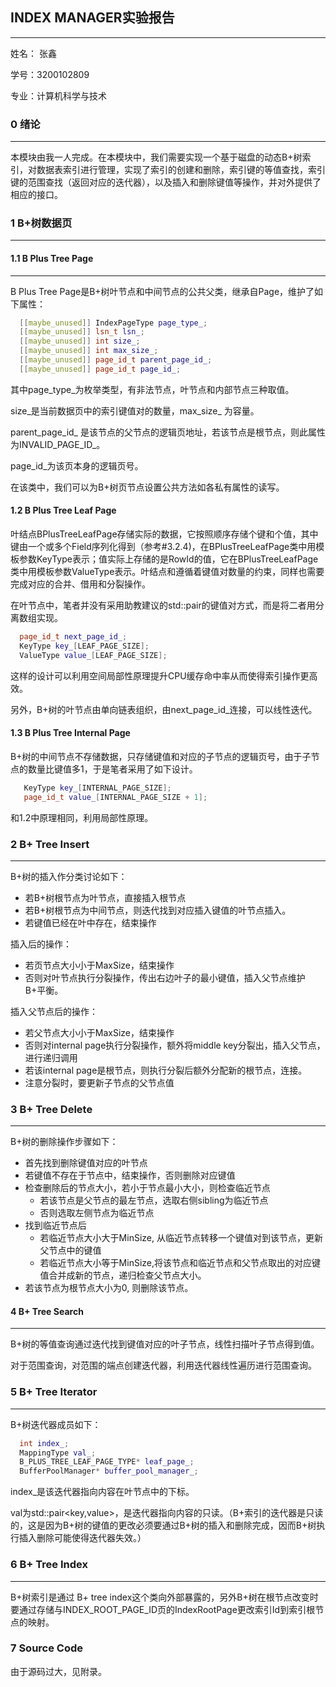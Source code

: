 ## INDEX MANAGER实验报告

***

姓名： 张鑫

学号：3200102809

专业：计算机科学与技术

### 0 绪论

***

本模块由我一人完成。在本模块中，我们需要实现一个基于磁盘的动态B+树索引，对数据表索引进行管理，实现了索引的创建和删除，索引键的等值查找，索引键的范围查找（返回对应的迭代器），以及插入和删除键值等操作，并对外提供了相应的接口。

### 1 B+树数据页

***

#### 1.1 B Plus Tree Page

***

B Plus Tree Page是B+树叶节点和中间节点的公共父类，继承自Page，维护了如下属性：

```c++
  [[maybe_unused]] IndexPageType page_type_;
  [[maybe_unused]] lsn_t lsn_;
  [[maybe_unused]] int size_;
  [[maybe_unused]] int max_size_;
  [[maybe_unused]] page_id_t parent_page_id_;
  [[maybe_unused]] page_id_t page_id_;
```

其中page_type_为枚举类型，有非法节点，叶节点和内部节点三种取值。

size\_是当前数据页中的索引键值对的数量，max_size\_ 为容量。

parent_page_id\_ 是该节点的父节点的逻辑页地址，若该节点是根节点，则此属性为INVALID\_PAGE_ID\_。

page_id\_为该页本身的逻辑页号。

在该类中，我们可以为B+树页节点设置公共方法如各私有属性的读写。

#### 1.2 B Plus Tree Leaf Page

叶结点BPlusTreeLeafPage存储实际的数据，它按照顺序存储个键和个值，其中键由一个或多个Field序列化得到（参考#3.2.4)，在BPlusTreeLeafPage类中用模板参数KeyType表示；值实际上存储的是RowId的值，它在BPlusTreeLeafPage类中用模板参数ValueType表示。叶结点和遵循着键值对数量的约束，同样也需要完成对应的合并、借用和分裂操作。

在叶节点中，笔者并没有采用助教建议的std::pair的键值对方式，而是将二者用分离数组实现。

```c++
  page_id_t next_page_id_;
  KeyType key_[LEAF_PAGE_SIZE];
  ValueType value_[LEAF_PAGE_SIZE];
```

这样的设计可以利用空间局部性原理提升CPU缓存命中率从而使得索引操作更高效。

另外，B+树的叶节点由单向链表组织，由next_page_id\_连接，可以线性迭代。

#### 1.3 B Plus Tree Internal Page

B+树的中间节点不存储数据，只存储键值和对应的子节点的逻辑页号，由于子节点的数量比键值多1，于是笔者采用了如下设计。

```c++
   KeyType key_[INTERNAL_PAGE_SIZE];
   page_id_t value_[INTERNAL_PAGE_SIZE + 1];
```

和1.2中原理相同，利用局部性原理。

### 2 B+ Tree Insert

***

B+树的插入作分类讨论如下：

+ 若B+树根节点为叶节点，直接插入根节点
+ 若B+树根节点为中间节点，则迭代找到对应插入键值的叶节点插入。
+ 若键值已经在叶中存在，结束操作

插入后的操作：

+ 若页节点大小小于MaxSize，结束操作
+ 否则对叶节点执行分裂操作，传出右边叶子的最小键值，插入父节点维护B+平衡。

插入父节点后的操作：

+ 若父节点大小小于MaxSize，结束操作
+ 否则对internal page执行分裂操作，额外将middle key分裂出，插入父节点，进行递归调用
+ 若该internal page是根节点，则执行分裂后额外分配新的根节点，连接。
+ 注意分裂时，要更新子节点的父节点值

### 3 B+ Tree Delete

***

B+树的删除操作步骤如下：

+ 首先找到删除键值对应的叶节点
+ 若键值不存在于节点中，结束操作，否则删除对应键值
+ 检查删除后的节点大小，若小于节点最小大小，则检查临近节点
  + 若该节点是父节点的最左节点，选取右侧sibling为临近节点
  + 否则选取左侧节点为临近节点
+ 找到临近节点后
  + 若临近节点大小大于MinSize, 从临近节点转移一个键值对到该节点，更新父节点中的键值
  + 若临近节点大小等于MinSize,将该节点和临近节点和父节点取出的对应键值合并成新的节点，递归检查父节点大小。
+ 若该节点为根节点大小为0, 则删除该节点。

#### 4 B+ Tree Search

***

B+树的等值查询通过迭代找到键值对应的叶子节点，线性扫描叶子节点得到值。

对于范围查询，对范围的端点创建迭代器，利用迭代器线性遍历进行范围查询。

### 5 B+ Tree Iterator

***

B+树迭代器成员如下：

```c++
  int index_;
  MappingType val_;
  B_PLUS_TREE_LEAF_PAGE_TYPE* leaf_page_;
  BufferPoolManager* buffer_pool_manager_;
```

index\_是该迭代器指向内容在叶节点中的下标。

val为std::pair<key,value>，是迭代器指向内容的只读。（B+索引的迭代器是只读的，这是因为B+树的键值的更改必须要通过B+树的插入和删除完成，因而B+树执行插入删除可能使得迭代器失效。）

### 6 B+ Tree Index

***

B+树索引是通过 B+ tree index这个类向外部暴露的，另外B+树在根节点改变时要通过存储与INDEX_ROOT_PAGE_ID页的IndexRootPage更改索引Id到索引根节点的映射。

### 7 Source Code

由于源码过大，见附录。



